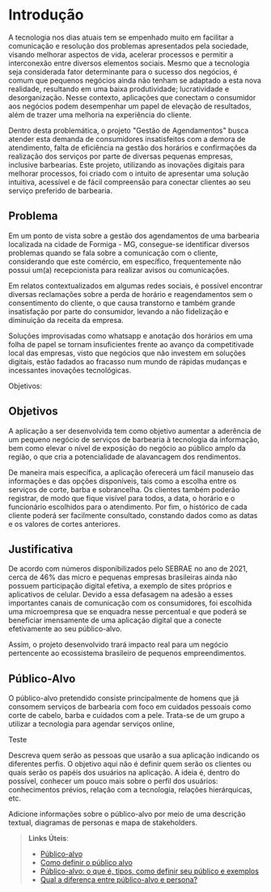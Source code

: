 # Introdução
A tecnologia nos dias atuais tem se empenhado muito em facilitar a comunicação e resolução dos problemas apresentados pela sociedade, visando melhorar aspectos de vida, acelerar processos e permitir a interconexão entre diversos elementos sociais. Mesmo que a tecnologia seja considerada fator determinante para o sucesso dos negócios, é comum que pequenos negócios ainda não tenham se adaptado a esta nova realidade, resultando em uma baixa produtividade; lucratividade e desorganização. Nesse contexto, aplicações que conectam o consumidor aos negócios podem desempenhar um papel de elevação de resultados, além de trazer uma melhoria na experiência do cliente.

Dentro desta problemática, o projeto "Gestão de Agendamentos" busca atender esta demanda de consumidores insatisfeitos com a demora de atendimento, falta de eficiência na gestão dos horários e confirmações da realização dos serviços por parte de diversas pequenas empresas, inclusive barbearias. Este projeto, utilizando as inovações digitais para melhorar processos, foi criado com o intuito de apresentar uma solução intuitiva, acessível e de fácil compreensão para conectar clientes ao seu serviço preferido de barbearia.

## Problema
Em um ponto de vista sobre a gestão dos agendamentos de uma barbearia localizada na cidade de Formiga - MG, consegue-se identificar diversos problemas quando se fala sobre a comunicação com o cliente, considerando que este comércio, em específico, frequentemente não possui um(a) recepcionista para realizar avisos ou comunicações.

Em relatos contextualizados em algumas redes sociais, é possível encontrar diversas reclamações sobre a perda de horário e reagendamentos sem o consentimento do cliente, o que causa transtorno e também grande insatisfação por parte do consumidor, levando a não fidelização e diminuição da receita da empresa.

Soluções improvisadas como whatsapp e anotação dos horários em uma folha de papel se tornam insuficientes frente ao avanço da competitivade local das empresas, visto que negócios que não investem em soluções digitais, estão fadados ao fracasso num mundo de rápidas mudanças e incessantes inovações tecnológicas.

Objetivos:

## Objetivos

A aplicação a ser desenvolvida tem como objetivo aumentar a aderência de um pequeno negócio de serviços de barbearia à tecnologia da informação, bem como elevar o nível de exposição do negócio ao público amplo da região, o que cria a potencialidade de alavancagem dos rendimentos. 

De maneira mais específica, a aplicação oferecerá um fácil manuseio das informações e das opções disponíveis, tais como a escolha entre os serviços de corte, barba e sobrancelha. Os clientes também poderão registrar, de modo que fique visível para todos, a data, o horário e o funcionário escolhidos para o atendimento. Por fim, o histórico de cada cliente poderá ser facilmente consultado, constando dados como as datas e os valores de cortes anteriores.

## Justificativa

De acordo com números disponibilizados pelo SEBRAE no ano de 2021, cerca de 46% das micro e pequenas empresas brasileiras ainda não possuem participação digital efetiva, a exemplo de sites próprios e aplicativos de celular. Devido a essa defasagem na adesão a esses importantes canais de comunicação com os consumidores, foi escolhida uma microempresa que se enquadra nesse percentual e que poderá se beneficiar imensamente de uma aplicação digital que a conecte efetivamente ao seu público-alvo.

Assim, o projeto desenvolvido trará impacto real para um negócio pertencente ao ecossistema brasileiro de pequenos empreendimentos.


## Público-Alvo

O público-alvo pretendido consiste principalmente de homens que já consomem serviços de barbearia com foco em cuidados pessoais como corte de cabelo, barba e cuidados com a pele. Trata-se de um grupo  a utilizar a tecnologia para agendar serviços online, 

Teste



Descreva quem serão as pessoas que usarão a sua aplicação indicando os diferentes perfis. O objetivo aqui não é definir quem serão os clientes ou quais serão os papéis dos usuários na aplicação. A ideia é, dentro do possível, conhecer um pouco mais sobre o perfil dos usuários: conhecimentos prévios, relação com a tecnologia, relações hierárquicas, etc.

Adicione informações sobre o público-alvo por meio de uma descrição textual, diagramas de personas e mapa de stakeholders.

> **Links Úteis**:
> - [Público-alvo](https://blog.hotmart.com/pt-br/publico-alvo/)
> - [Como definir o público alvo](https://exame.com/pme/5-dicas-essenciais-para-definir-o-publico-alvo-do-seu-negocio/)
> - [Público-alvo: o que é, tipos, como definir seu público e exemplos](https://klickpages.com.br/blog/publico-alvo-o-que-e/)
> - [Qual a diferença entre público-alvo e persona?](https://rockcontent.com/blog/diferenca-publico-alvo-e-persona/)
